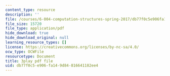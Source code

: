 ```yaml
---
content_type: resource
description: ''
file: /courses/6-004-computation-structures-spring-2017/db77f0c5e906fa149d84816641182ee4_BZX8qSrMNyo.pdf
file_size: 15720
file_type: application/pdf
hide_download: true
hide_download_original: null
learning_resource_types: []
license: https://creativecommons.org/licenses/by-nc-sa/4.0/
ocw_type: OCWFile
resourcetype: Document
title: 3play pdf file
uid: db77f0c5-e906-fa14-9d84-816641182ee4
---
```

